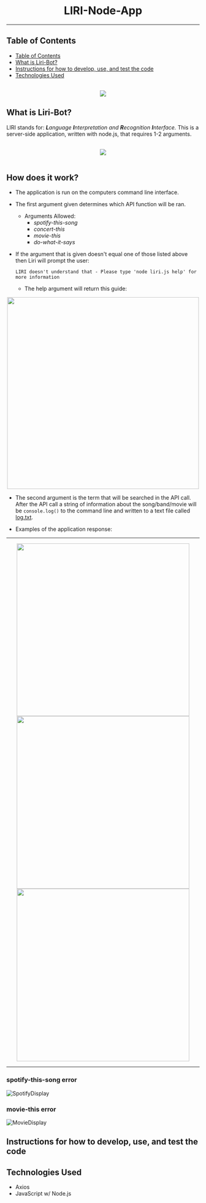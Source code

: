 <div style="text-align:center"><h1>LIRI-Node-App</h1><hr></div>

## Table of Contents 
- [Table of Contents](#table-of-contents)
- [What is Liri-Bot?](#what-is-liri-bot)
- [Instructions for how to develop, use, and test the code](#instructions-for-how-to-develop-use-and-test-the-code)
- [Technologies Used](#technologies-used)

<br>

  <div style="text-align:center"><img src="assets/images/liriBot.png"></div>

## What is Liri-Bot?

 LIRI stands for: _**L**anguage **I**nterpretation and **R**ecognition **I**nterface._ 
 This is a server-side application, written with node.js, that requires 1-2 arguments.

 <br>
  <div style="text-align:center"><img src="assets/images/argExample.png"></div>
<br>


 ## How does it work?

 * The application is run on the computers command line interface. 
 * The first argument given determines which API function will be ran. 

   * Arguments Allowed:
     * *spotify-this-song*
     * *concert-this*
     * *movie-this*
     * *do-what-it-says*
  
  * If the argument that is given doesn't equal one of those listed above then Liri will prompt the user:

       ```
       LIRI doesn't understand that - Please type 'node liri.js help' for more information
       ```

      * The help argument will return this guide:
  
  <div style="text-align:center"><img src="assets/images/Liri-Help.png" width="500px"></div>


 * The second argument is the term that will be searched in the API call. After the API call a string of information about the song/band/movie will be `console.log()` to the command line and written to a text file called [log.txt](./assets/log.txt).

 * Examples of the application response:

<hr>

<div style="text-align: center; display: inline-block">
  <img src="assets/images/Liri-Spotify.png" width="450px">
  <img src="assets/images/Liri-Movie.png" width="450px">
  <img src="assets/images/Liri-Concert.png" width="450px">
</div>
<hr>


### spotify-this-song error
![SpotifyDisplay](assets/images/Liri-Spotify-er.png)

### movie-this error
![MovieDisplay](assets/images/Liri-Movie-er.png)

## Instructions for how to develop, use, and test the code


## Technologies Used

 - Axios
 - JavaScript w/ Node.js 





